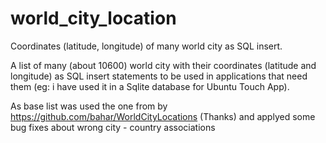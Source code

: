 # world_city_location
Coordinates (latitude, longitude) of many world city as SQL insert.

A list of many (about 10600) world city with their coordinates (latitude and longitude) as SQL insert statements
to be used in applications that need them  (eg: i have used it in a Sqlite database for Ubuntu Touch App).

As base list was used the one from by https://github.com/bahar/WorldCityLocations (Thanks) and applyed some bug fixes about wrong city - country associations
